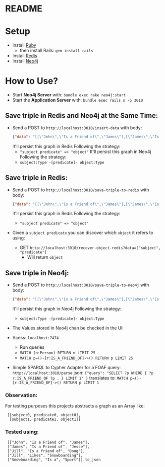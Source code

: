 # README

# Setup
- Install [Ruby](https://www.ruby-lang.org/en/documentation/installation/)
  - then install Rails: `gem install rails`
- Install [Redis](https://redis.io/topics/quickstart)
- Install [Neo4j](https://neo4j.com/docs/operations-manual/current/installation/)

# How to Use?
- Start **Neo4j Server** with:
    `bundle exec rake neo4j:start`
- Start the **Application Server** with:
    `bundle exec rails s -p 3010`

## Save triple in Redis and Neo4j at the Same Time:
 - Send a POST to `http://localhost:3010/insert-data` with body:
    ```json
    {"data": "[[\"John\",\"Is a Friend of\",\"James\"],[\"James\",\"Is a Friend of\",\"Jesse\"],[\"Jill\",\"Is a friend of\",\"Doug\"],[\"Jill\",\"Likes\",\"Snowboarding\"],[\"Snowboarding\",\"Is a\",\"Sport\"]]" }
    ```
    It'll persist this graph in Redis Following the strategy:
     - `"subject predicate" => "object"`
    It'll persist this graph in Neo4j Following the strategy:
    - `subject:Type -[predicate]- object:Type`


## Save triple in Redis:
 - Send a POST to `http://localhost:3010/save-triple-to-redis` with body:
    ```json
    {"data": "[[\"John\",\"Is a Friend of\",\"James\"],[\"James\",\"Is a Friend of\",\"Jesse\"],[\"Jill\",\"Is a friend of\",\"Doug\"],[\"Jill\",\"Likes\",\"Snowboarding\"],[\"Snowboarding\",\"Is a\",\"Sport\"]]" }
    ```
    It'll persist this graph in Redis Following the strategy:
     - `"subject predicate" => "object"`

- Given a `subject predicate` you can discover which `object` it refers to using:
  - GET `http://localhost:3010/recover-object-redis?data=["subject", "predicate"]`
    - Will return `object`

## Save triple in Neo4j:
- Send a POST to `http://localhost:3010/save-triple-to-neo4j` with body:
   ```json
   {"data": "[[\"John\",\"Is a Friend of\",\"James\"],[\"James\",\"Is a Friend of\",\"Jesse\"],[\"Jill\",\"Is a friend of\",\"Doug\"],[\"Jill\",\"Likes\",\"Snowboarding\"],[\"Snowboarding\",\"Is a\",\"Sport\"]]" }
   ```
   It'll persist this graph in Neo4j Following the strategy:
    - `subject:Type -[predicate]- object:Type`
- The Values stored in Neo4j chan be checked in the UI
 - Acess: `localhost:7474`
   - Run queries
    - `MATCH (n:Person) RETURN n LIMIT 25`
    - `MATCH p=()-[r:IS_A_FRIEND_OF]->() RETURN p LIMIT 25`


  - Simple SPARQL to Cypher Adapter for a FOAF query:
    `http://localhost:3010/parse`
    json: `{"query": "SELECT ?p WHERE { ?p r:IS_A_FRIEND_OF ?p . } LIMIT 1" }`
    translates to: `MATCH p=()-[r:IS_A_FRIEND_OF]->() RETURN p LIMIT 1`

### Observation:
 For testing purposes this projects abstracts a graph as an Array like:
```
 [[subject0, predicate0, object0],
  [subject1, predicate1, object1]]
 ```

 ### Tested using:
  ```
   [["John", "Is a Friend of", "James"],
   ["James", "Is a Friend of", "Jesse"],
   ["Jill", "Is a friend of", "Doug"],
   ["Jill", "Likes", "Snowboarding"],
   ["Snowboarding", "Is a", "Sport"]].to_json
   ```

